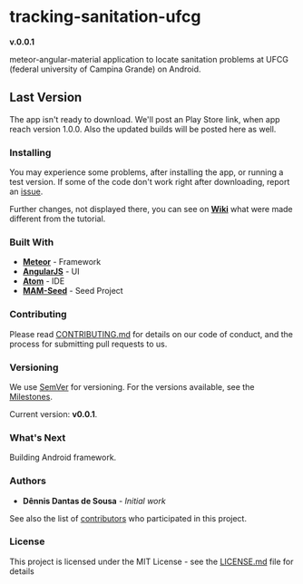 # tracking-sanitation-ufcg
**v.0.0.1**

meteor-angular-material application to locate sanitation problems at UFCG (federal university of Campina Grande) on Android.

## Last Version

The app isn't ready to download. We'll post an Play Store link, when app reach version 1.0.0. Also the updated builds will be posted here as well.

### Installing

You may experience some problems, after installing the app, or running a test version. If some of the code don't work right after downloading, report an [issue](https://github.com/ddspog/tracking-sanitation-ufcg/issues/new).

Further changes, not displayed there, you can see on [**Wiki**](https://github.com/ddspog/tracking-sanitation-ufcg/wiki) what were made different from the tutorial.

### Built With

* [**Meteor**](https://www.meteor.com/) - Framework
* [**AngularJS**](https://angularjs.org) - UI
* [**Atom**](https://atom.io/) - IDE
* [**MAM-Seed**](https://github.com/ddspog/mam-seed
) - Seed Project

### Contributing

Please read [CONTRIBUTING.md](https://github.com/ddspog/tracking-sanitation-ufcg/blob/master/.github/CONTRIBUTING.md) for details on our code of conduct, and the process for submitting pull requests to us.

### Versioning

We use [SemVer](http://semver.org/) for versioning. For the versions available, see the [Milestones](https://github.com/ddspog/tracking-sanitation-ufcg/milestones).

Current version: **v0.0.1**.

### What's Next

Building Android framework.

### Authors

* **Dênnis Dantas de Sousa** - *Initial work*

See also the list of [contributors](https://github.com/ddspog/tracking-sanitation-ufcg/graphs/contributors) who participated in this project.

### License

This project is licensed under the MIT License - see the [LICENSE.md](https://github.com/ddspog/tracking-sanitation-ufcg/blob/master/.github/LICENSE.md) file for details
